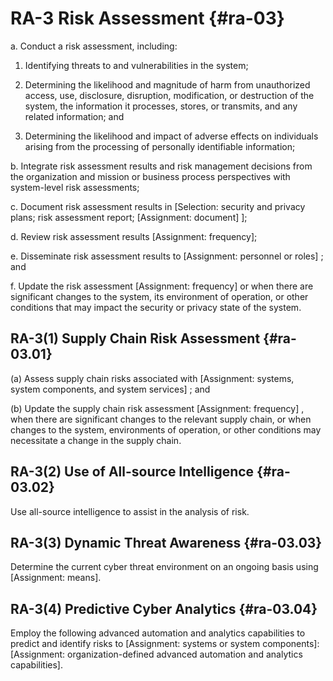 # RA-3 Risk Assessment {#ra-03}

a. Conduct a risk assessment, including:

1. Identifying threats to and vulnerabilities in the system;

2. Determining the likelihood and magnitude of harm from unauthorized access, use, disclosure, disruption, modification, or destruction of the system, the information it processes, stores, or transmits, and any related information; and

3. Determining the likelihood and impact of adverse effects on individuals arising from the processing of personally identifiable information;

b. Integrate risk assessment results and risk management decisions from the organization and mission or business process perspectives with system-level risk assessments;

c. Document risk assessment results in [Selection: security and privacy plans; risk assessment report; 
                  [Assignment: document]
               ];

d. Review risk assessment results [Assignment: frequency];

e. Disseminate risk assessment results to [Assignment: personnel or roles] ; and

f. Update the risk assessment [Assignment: frequency] or when there are significant changes to the system, its environment of operation, or other conditions that may impact the security or privacy state of the system.

## RA-3(1) Supply Chain Risk Assessment {#ra-03.01}

(a) Assess supply chain risks associated with [Assignment: systems, system components, and system services] ; and

(b) Update the supply chain risk assessment [Assignment: frequency] , when there are significant changes to the relevant supply chain, or when changes to the system, environments of operation, or other conditions may necessitate a change in the supply chain.

## RA-3(2) Use of All-source Intelligence {#ra-03.02}

Use all-source intelligence to assist in the analysis of risk.

## RA-3(3) Dynamic Threat Awareness {#ra-03.03}

Determine the current cyber threat environment on an ongoing basis using [Assignment: means].

## RA-3(4) Predictive Cyber Analytics {#ra-03.04}

Employ the following advanced automation and analytics capabilities to predict and identify risks to [Assignment: systems or system components]: [Assignment: organization-defined advanced automation and analytics capabilities].

